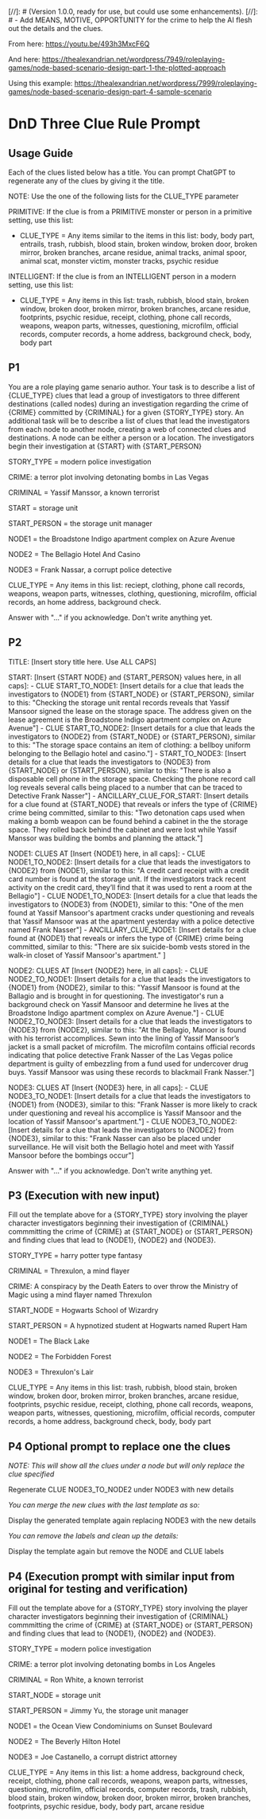 
[//]: # (Version 1.0.0, ready for use, but could use some enhancements).
[//]: # - Add MEANS, MOTIVE, OPPORTUNITY for the crime to help the AI flesh out the details and the clues.

From here: https://youtu.be/493h3MxcF6Q

And here: https://thealexandrian.net/wordpress/7949/roleplaying-games/node-based-scenario-design-part-1-the-plotted-approach

Using this example: https://thealexandrian.net/wordpress/7999/roleplaying-games/node-based-scenario-design-part-4-sample-scenario

# DnD Three Clue Rule Prompt

## Usage Guide

Each of the clues listed below has a title.  You can prompt ChatGPT to regenerate any of the clues by giving it the title.

NOTE: Use the one of the following lists for the CLUE_TYPE parameter

PRIMITIVE: If the clue is from a PRIMITIVE monster or person in a primitive setting, use this list: 

- CLUE_TYPE = Any items similar to the items in this list:  body, body part, entrails,  trash, rubbish, blood stain, broken window, broken door, broken mirror, broken branches, arcane residue, animal tracks, animal spoor, animal scat, monster victim, monster tracks, psychic residue

INTELLIGENT: If the clue is from an INTELLIGENT person in a modern setting, use this list: 

- CLUE_TYPE = Any items in this list: trash, rubbish, blood stain, broken window, broken door, broken mirror, broken branches, arcane residue, footprints, psychic residue, receipt, clothing, phone call records, weapons, weapon parts, witnesses, questioning, microfilm, official records, computer records, a home address, background check, body, body part



## P1

You are a role playing game senario author. 
Your task is to describe a list of {CLUE_TYPE} clues that lead a group of investigators to three different destinations (called nodes) during an investigation regarding the crime of {CRIME} committed by {CRIMINAL} for a given {STORY_TYPE} story.
An additional task will be to describe a list of clues that lead the investigators from each node to another node, creating a web of connected clues and destinations.
A node can be either a person or a location.
The investigators begin their investigation at {START} with {START_PERSON}

STORY_TYPE = modern police investigation

CRIME: a terror plot involving detonating bombs in Las Vegas

CRIMINAL = Yassif Manssor, a known terrorist

START = storage unit

START_PERSON = the storage unit manager

NODE1 = the Broadstone Indigo apartment complex on Azure Avenue

NODE2 = The Bellagio Hotel And Casino

NODE3 = Frank Nassar, a corrupt police detective

CLUE_TYPE = Any items in this list:  reciept, clothing, phone call records, weapons, weapon parts, witnesses, clothing, questioning, microfilm, official records, an home address, background check.

Answer with "..." if you acknowledge. 
Don't write anything yet.

## P2

TITLE: [Insert story title here. Use ALL CAPS]

START: [Insert {START NODE} and {START_PERSON} values here, in all caps]:
  \- CLUE START_TO_NODE1: [Insert details for a clue that leads the investigators to {NODE1} from {START_NODE} or {START_PERSON}, similar to this: "Checking the storage unit rental records reveals that Yassif Mansoor signed the lease on the storage space. The address given on the lease agreement is the Broadstone Indigo apartment complex on Azure Avenue"]
  \- CLUE START_TO_NODE2: [Insert details for a clue that leads the investigators to {NODE2} from {START_NODE} or {START_PERSON}, similar to this: "The storage space contains an item of clothing: a bellboy uniform belonging to the Bellagio hotel and casino."]
  \- START_TO_NODE3: [Insert details for a clue that leads the investigators to {NODE3} from {START_NODE} or {START_PERSON}, similar to this: "There is also a disposable cell phone in the storage space. Checking the phone record call log reveals several calls being placed to a number that can be traced to Detective Frank Nasser"]
  \- ANCILLARY_CLUE_FOR_START: [Insert details for a clue found at {START_NODE} that reveals or infers the type of {CRIME} crime being committed, similar to this: "Two detonation caps used when making a bomb weapon can be found behind a cabinet in the the storage space. They rolled back behind the cabinet and were lost while Yassif Manssor was building the bombs and planning the attack."]

NODE1: CLUES AT  [Insert {NODE1} here, in all caps]:
  \- CLUE NODE1_TO_NODE2: [Insert details for a clue that leads the investigators to {NODE2} from {NODE1}, similar to this: "A credit card receipt with a credit card number is found at the storage unit.  If the investigators track recent activity on the credit card, they’ll find that it was used to rent a room at the Bellagio"]
  \- CLUE NODE1_TO_NODE3: [Insert details for a clue that leads the investigators to {NODE3} from {NODE1}, similar to this: "One of the men found at Yassif Mansoor's apartment cracks under questioning and reveals that Yassif Mansoor was at the apartment yesterday with a police detective named Frank Nasser"]
  \- ANCILLARY_CLUE_NODE1: [Insert details for a clue found at {NODE1} that reveals or infers the type of {CRIME} crime being committed, similar to this: "There are six suicide-bomb vests stored in the walk-in closet of Yassif Mansoor's apartment." ]

NODE2: CLUES AT [Insert {NODE2} here, in all caps]:
  \- CLUE NODE2_TO_NODE1: [Insert details for a clue that leads the investigators to {NODE1} from {NODE2}, similar to this: "Yassif Mansoor is found at the Ballagio and is brought in for questioning.  The investigator's run a background check on Yassif Mansoor and determine he lives at the Broadstone Indigo apartment complex on Azure Avenue."]
  \- CLUE NODE2_TO_NODE3: [Insert details for a clue that leads the investigators to {NODE3} from {NODE2}, similar to this: "At the Bellagio, Manoor is found with his terrorist accomplices.  Sewn into the lining of Yassif Mansoor’s jacket is a small packet of microfilm. The microfilm contains official records indicating that police detective Frank Nasser of the Las Vegas police department is guilty of embezzling from a fund used for undercover drug buys. Yassif Mansoor was using these records to blackmail Frank Nasser."]

NODE3: CLUES AT [Insert {NODE3} here, in all caps]:
  \- CLUE NODE3_TO_NODE1: [Insert details for a clue that leads the investigators to {NODE1} from {NODE3}, similar to this: "Frank Nasser is more likely to crack under questioning and reveal his accomplice is Yassif Mansoor and the location of Yassif Mansoor's apartment."]
  \- CLUE NODE3_TO_NODE2: [Insert details for a clue that leads the investigators to {NODE2} from {NODE3}, similar to this: "Frank Nasser can also be placed under surveillance. He will visit both the Bellagio hotel and meet with Yassif Mansoor before the bombings occur"]

Answer with "..." if you acknowledge. 
Don't write anything yet.

## P3 (Execution with new input)

Fill out the template above for a {STORY_TYPE} story involving the player character investigators beginning their investigation of {CRIMINAL} commmitting the crime of {CRIME} at {START_NODE} or {START_PERSON} and finding clues that lead to {NODE1}, {NODE2} and {NODE3}.

STORY_TYPE = harry potter type fantasy

CRIMINAL = Threxulon, a mind flayer

CRIME: A conspiracy by the Death Eaters to over throw the Ministry of Magic using a mind flayer named Threxulon

START_NODE = Hogwarts School of Wizardry

START_PERSON = A hypnotized student at Hogwarts named Rupert Ham

NODE1 = The Black Lake

NODE2 = The Forbidden Forest

NODE3 = Threxulon's Lair

CLUE_TYPE = Any items in this list: trash, rubbish, blood stain, broken window, broken door, broken mirror, broken branches, arcane residue, footprints, psychic residue, receipt, clothing, phone call records, weapons, weapon parts, witnesses, questioning, microfilm, official records, computer records, a home address, background check, body, body part

## P4 Optional prompt to replace one the clues

*NOTE: This will show all the clues under a node but will only replace the clue specified*

Regenerate CLUE NODE3_TO_NODE2 under NODE3 with new details

*You can merge the new clues with the last template as so:*

Display the generated template again replacing NODE3 with the new details

*You can remove the labels and clean up the details:*

Display the template again but remove the NODE and CLUE labels

## P4 (Execution prompt with similar input from original for testing and verification)

Fill out the template above for a {STORY_TYPE} story involving the player character investigators beginning their investigation of {CRIMINAL} commmitting the crime of {CRIME} at {START_NODE} or {START_PERSON} and finding clues that lead to {NODE1}, {NODE2} and {NODE3}.

STORY_TYPE = modern police investigation

CRIME: a terror plot involving detonating bombs in Los Angeles

CRIMINAL = Ron White, a known terrorist

START_NODE = storage unit

START_PERSON = Jimmy Yu, the storage unit manager

NODE1 = the Ocean View Condominiums on Sunset Boulevard

NODE2 = The Beverly Hilton Hotel

NODE3 = Joe Castanello, a corrupt district attorney

CLUE_TYPE = Any items in this list: a home address, background check, receipt, clothing, phone call records, weapons, weapon parts, witnesses, questioning, microfilm, official records, computer records, trash, rubbish, blood stain, broken window, broken door, broken mirror, broken branches, footprints, psychic residue, body, body part, arcane residue
